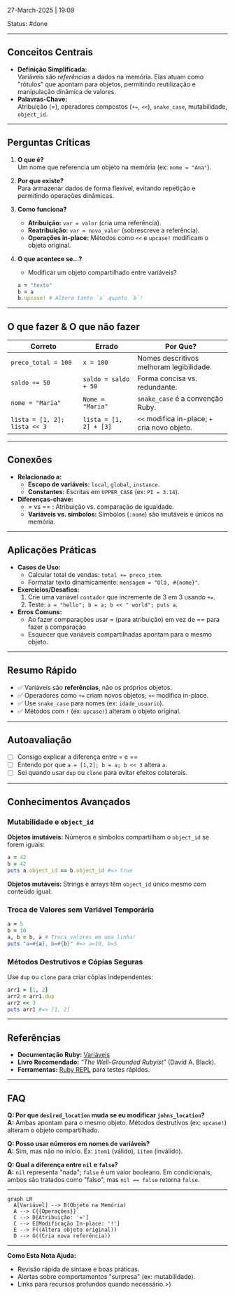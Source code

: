 27-March-2025 | 19:09

Status: #done 

---
## Conceitos Centrais  
- **Definição Simplificada:**  
  Variáveis são *referências* a dados na memória. Elas atuam como "rótulos" que apontam para objetos, permitindo reutilização e manipulação dinâmica de valores.  
- **Palavras-Chave:**  
  Atribuição (=), operadores compostos (`+=`, `<<`), `snake_case`, mutabilidade, `object_id`.  

---

## Perguntas Críticas  
1. **O que é?**  
   Um nome que referencia um objeto na memória (ex: `nome = "Ana"`).  

2. **Por que existe?**  
   Para armazenar dados de forma flexível, evitando repetição e permitindo operações dinâmicas.  

3. **Como funciona?**  
   - **Atribuição:** `var = valor` (cria uma referência).  
   - **Reatribuição:** `var = novo_valor` (sobrescreve a referência).  
   - **Operações in-place:** Métodos como `<<` e `upcase!` modificam o objeto original.  

4. **O que acontece se...?**  
   - Modificar um objeto compartilhado entre variáveis?  
   ```ruby  
   a = "texto"  
   b = a  
   b.upcase! # Altera tanto `a` quanto `b`!  
   ```  

---

## O que fazer & O que não fazer  
| **Correto**                | **Errado**               | **Por Que?**                                  |  
|----------------------------|--------------------------|-----------------------------------------------|  
| `preco_total = 100`        | `x = 100`                | Nomes descritivos melhoram legibilidade.      |  
| `saldo += 50`              | `saldo = saldo + 50`     | Forma concisa vs. redundante.                 |  
| `nome = "Maria"`           | `Nome = "Maria"`         | `snake_case` é a convenção Ruby.              |  
| `lista = [1, 2]; lista << 3` | `lista = [1, 2] + [3]`  | `<<` modifica in-place; `+` cria novo objeto.  |  

---

## Conexões  
- **Relacionado a:**  
  - **Escopo de variáveis:** `local`, `global`, `instance`.  
  - **Constantes:** Escritas em `UPPER_CASE` (ex: `PI = 3.14`).  
- **Diferenças-chave:**  
  - = vs == :  Atribuição vs. comparação de igualdade.  
  - **Variáveis vs. símbolos:** Símbolos (`:nome`) são imutáveis e únicos na memória.  

---

## Aplicações Práticas  
- **Casos de Uso:**  
  - Calcular total de vendas: `total += preco_item`.  
  - Formatar texto dinamicamente: `mensagem = "Olá, #{nome}"`.  
- **Exercícios/Desafios:**  
  1. Crie uma variável `contador` que incremente de 3 em 3 usando `+=`.  
  2. Teste: `a = "hello"; b = a; b << " world"; puts a`.  
- **Erros Comuns:**  
  - Ao fazer comparações usar = (para atribuição) em vez de == para fazer a comparação  
  - Esquecer que variáveis compartilhadas apontam para o mesmo objeto.  

---

## Resumo Rápido  
- ✅ Variáveis são **referências**, não os próprios objetos.  
- ✅ Operadores como `+=` criam novos objetos; `<<` modifica in-place.  
- ✅ Use `snake_case` para nomes (ex: `idade_usuario`).  
- ✅ Métodos com `!` (ex: `upcase!`) alteram o objeto original.  

---

## Autoavaliação  
- [ ] Consigo explicar a diferença entre = e ==   
- [ ] Entendo por que `a = [1,2]; b = a; b << 3` altera `a`.  
- [ ] Sei quando usar `dup` ou `clone` para evitar efeitos colaterais.  

---

## Conhecimentos Avançados  
### Mutabilidade e `object_id`  

**Objetos imutáveis:** Números e símbolos compartilham o `object_id` se forem iguais:  

  ```ruby  
  a = 42  
  b = 42  
  puts a.object_id == b.object_id #=> true  
  ```  

**Objetos mutáveis:** Strings e arrays têm `object_id` único mesmo com conteúdo igual: 

### Troca de Valores sem Variável Temporária  
```ruby  
a = 5  
b = 10  
a, b = b, a # Troca valores em uma linha!  
puts "a=#{a}, b=#{b}" #=> a=10, b=5  
```  

### Métodos Destrutivos e Cópias Seguras  

Use `dup` ou `clone` para criar cópias independentes:  

  ```ruby  
  arr1 = [1, 2]  
  arr2 = arr1.dup  
  arr2 << 3  
  puts arr1 #=> [1, 2]  
  ```  

---

## Referências  
- **Documentação Ruby:** [Variáveis](https://ruby-doc.org/docs/ruby-doc-bundle/UsersGuide/rg/variables.html)  
- **Livro Recomendado:** *"The Well-Grounded Rubyist"* (David A. Black).  
- **Ferramentas:** [Ruby REPL](https://replit.com/languages/ruby) para testes rápidos.  

---

## FAQ  
**Q: Por que `desired_location` muda se eu modificar `johns_location`?**  
**A:** Ambas apontam para o mesmo objeto. Métodos destrutivos (ex: `upcase!`) alteram o objeto compartilhado.  

**Q: Posso usar números em nomes de variáveis?**  
**A:** Sim, mas não no início. Ex: `item1` (válido), `1item` (inválido).  

**Q: Qual a diferença entre `nil` e `false`?**  
**A:** `nil` representa "nada"; `false` é um valor booleano. Em condicionais, ambos são tratados como "falso", mas `nil == false` retorna `false`.  

---

```mermaid  
graph LR  
  A[Variável] --> B(Objeto na Memória)  
  A --> C{{Operações}}  
  C --> D[Atribuição: '=']  
  C --> E[Modificação In-place: '!']  
  E --> F((Altera objeto original))  
  D --> G((Cria nova referência))  
```
--- 

**Como Esta Nota Ajuda:**  
- Revisão rápida de sintaxe e boas práticas.  
- Alertas sobre comportamentos "surpresa" (ex: mutabilidade).  
- Links para recursos profundos quando necessário.>)